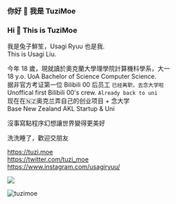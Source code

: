 ### 你好 👋 我是 TuziMoe
### Hi 👋 This is TuziMoe

我是兔子鮮笙，Usagi Ryuu 也是我.  
This is Usagi Liu.  

今年 18 歲，現就讀於奧克蘭大學理學院計算機科學系，大一  
18 y.o. UoA Bachelor of Science Computer Science.  
据非官方考证第一位 Bilibili 00 后员工 ```已经离职，去念大学啦```  
Unoffical first Bilibili 00's crew. ```Already back to uni```  
现在在🇳🇿奥克兰弄自己的创业项目 + 念大学  
Base New Zealand AKL Startup & Uni  

沒事寫點程序幻想讓世界變得更美好  

洗洗睡了，歡迎交朋友

https://tuzi.moe  
https://twitter.com/tuzi_moe  
https://www.instagram.com/usagiryuu/  

[![](https://github-readme-stats.vercel.app/api?bg_color=151515&text_color=9f9f9f&icon_color=79ff97&title_color=fff&username=tuzimoe&show_icons=true)](https://github-readme-stats.vercel.app/api?bg_color=151515&text_color=9f9f9f&icon_color=79ff97&title_color=fff&username=tuzimoe&show_icons=true)

![tuzimoe](https://count.getloli.com/get/@tuzimoe?theme=rule34)
